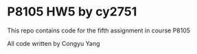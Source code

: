 # P8105 HW5 by cy2751

This repo contains code for the fifth assignment in course P8105

All code written by Congyu Yang